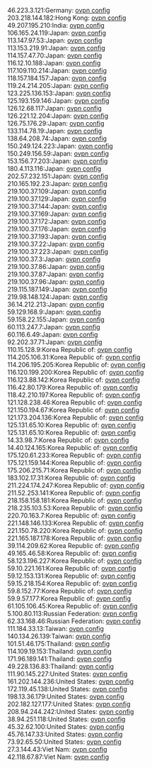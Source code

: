46.223.3.121:Germany: [ovpn config](vpn/46_223_3_121.ovpn)  
203.218.144.182:Hong Kong: [ovpn config](vpn/203_218_144_182.ovpn)  
49.207.195.210:India: [ovpn config](vpn/49_207_195_210.ovpn)  
106.165.24.119:Japan: [ovpn config](vpn/106_165_24_119.ovpn)  
113.147.97.53:Japan: [ovpn config](vpn/113_147_97_53.ovpn)  
113.153.219.91:Japan: [ovpn config](vpn/113_153_219_91.ovpn)  
114.157.47.70:Japan: [ovpn config](vpn/114_157_47_70.ovpn)  
116.12.10.188:Japan: [ovpn config](vpn/116_12_10_188.ovpn)  
117.109.110.214:Japan: [ovpn config](vpn/117_109_110_214.ovpn)  
118.157.184.157:Japan: [ovpn config](vpn/118_157_184_157.ovpn)  
119.24.214.205:Japan: [ovpn config](vpn/119_24_214_205.ovpn)  
123.225.136.153:Japan: [ovpn config](vpn/123_225_136_153.ovpn)  
125.193.159.146:Japan: [ovpn config](vpn/125_193_159_146.ovpn)  
126.12.68.117:Japan: [ovpn config](vpn/126_12_68_117.ovpn)  
126.221.12.204:Japan: [ovpn config](vpn/126_221_12_204.ovpn)  
126.75.176.29:Japan: [ovpn config](vpn/126_75_176_29.ovpn)  
133.114.78.19:Japan: [ovpn config](vpn/133_114_78_19.ovpn)  
138.64.208.74:Japan: [ovpn config](vpn/138_64_208_74.ovpn)  
150.249.124.223:Japan: [ovpn config](vpn/150_249_124_223.ovpn)  
150.249.156.59:Japan: [ovpn config](vpn/150_249_156_59.ovpn)  
153.156.77.203:Japan: [ovpn config](vpn/153_156_77_203.ovpn)  
180.4.113.116:Japan: [ovpn config](vpn/180_4_113_116.ovpn)  
202.57.232.151:Japan: [ovpn config](vpn/202_57_232_151.ovpn)  
210.165.192.23:Japan: [ovpn config](vpn/210_165_192_23.ovpn)  
219.100.37.109:Japan: [ovpn config](vpn/219_100_37_109.ovpn)  
219.100.37.129:Japan: [ovpn config](vpn/219_100_37_129.ovpn)  
219.100.37.144:Japan: [ovpn config](vpn/219_100_37_144.ovpn)  
219.100.37.169:Japan: [ovpn config](vpn/219_100_37_169.ovpn)  
219.100.37.172:Japan: [ovpn config](vpn/219_100_37_172.ovpn)  
219.100.37.176:Japan: [ovpn config](vpn/219_100_37_176.ovpn)  
219.100.37.193:Japan: [ovpn config](vpn/219_100_37_193.ovpn)  
219.100.37.22:Japan: [ovpn config](vpn/219_100_37_22.ovpn)  
219.100.37.223:Japan: [ovpn config](vpn/219_100_37_223.ovpn)  
219.100.37.3:Japan: [ovpn config](vpn/219_100_37_3.ovpn)  
219.100.37.86:Japan: [ovpn config](vpn/219_100_37_86.ovpn)  
219.100.37.87:Japan: [ovpn config](vpn/219_100_37_87.ovpn)  
219.100.37.96:Japan: [ovpn config](vpn/219_100_37_96.ovpn)  
219.115.187.149:Japan: [ovpn config](vpn/219_115_187_149.ovpn)  
219.98.148.124:Japan: [ovpn config](vpn/219_98_148_124.ovpn)  
36.14.212.213:Japan: [ovpn config](vpn/36_14_212_213.ovpn)  
59.129.168.9:Japan: [ovpn config](vpn/59_129_168_9.ovpn)  
59.158.22.155:Japan: [ovpn config](vpn/59_158_22_155.ovpn)  
60.113.247.7:Japan: [ovpn config](vpn/60_113_247_7.ovpn)  
60.116.6.49:Japan: [ovpn config](vpn/60_116_6_49.ovpn)  
92.202.37.71:Japan: [ovpn config](vpn/92_202_37_71.ovpn)  
110.15.128.9:Korea Republic of: [ovpn config](vpn/110_15_128_9.ovpn)  
114.205.106.31:Korea Republic of: [ovpn config](vpn/114_205_106_31.ovpn)  
114.206.195.205:Korea Republic of: [ovpn config](vpn/114_206_195_205.ovpn)  
116.120.199.200:Korea Republic of: [ovpn config](vpn/116_120_199_200.ovpn)  
116.123.88.142:Korea Republic of: [ovpn config](vpn/116_123_88_142.ovpn)  
116.42.80.179:Korea Republic of: [ovpn config](vpn/116_42_80_179.ovpn)  
118.42.210.197:Korea Republic of: [ovpn config](vpn/118_42_210_197.ovpn)  
121.128.238.46:Korea Republic of: [ovpn config](vpn/121_128_238_46.ovpn)  
121.150.194.67:Korea Republic of: [ovpn config](vpn/121_150_194_67.ovpn)  
121.173.204.136:Korea Republic of: [ovpn config](vpn/121_173_204_136.ovpn)  
125.131.65.10:Korea Republic of: [ovpn config](vpn/125_131_65_10.ovpn)  
125.131.65.10:Korea Republic of: [ovpn config](vpn/125_131_65_10.ovpn)  
14.33.98.7:Korea Republic of: [ovpn config](vpn/14_33_98_7.ovpn)  
14.40.124.165:Korea Republic of: [ovpn config](vpn/14_40_124_165.ovpn)  
175.120.61.233:Korea Republic of: [ovpn config](vpn/175_120_61_233.ovpn)  
175.121.159.144:Korea Republic of: [ovpn config](vpn/175_121_159_144.ovpn)  
175.206.215.71:Korea Republic of: [ovpn config](vpn/175_206_215_71.ovpn)  
183.102.17.31:Korea Republic of: [ovpn config](vpn/183_102_17_31.ovpn)  
211.224.174.247:Korea Republic of: [ovpn config](vpn/211_224_174_247.ovpn)  
211.52.253.141:Korea Republic of: [ovpn config](vpn/211_52_253_141.ovpn)  
218.158.158.181:Korea Republic of: [ovpn config](vpn/218_158_158_181.ovpn)  
218.235.103.53:Korea Republic of: [ovpn config](vpn/218_235_103_53.ovpn)  
220.70.163.7:Korea Republic of: [ovpn config](vpn/220_70_163_7.ovpn)  
221.148.146.133:Korea Republic of: [ovpn config](vpn/221_148_146_133.ovpn)  
221.150.78.220:Korea Republic of: [ovpn config](vpn/221_150_78_220.ovpn)  
221.165.187.178:Korea Republic of: [ovpn config](vpn/221_165_187_178.ovpn)  
39.114.209.62:Korea Republic of: [ovpn config](vpn/39_114_209_62.ovpn)  
49.165.46.58:Korea Republic of: [ovpn config](vpn/49_165_46_58.ovpn)  
58.123.196.227:Korea Republic of: [ovpn config](vpn/58_123_196_227.ovpn)  
59.10.221.161:Korea Republic of: [ovpn config](vpn/59_10_221_161.ovpn)  
59.12.153.131:Korea Republic of: [ovpn config](vpn/59_12_153_131.ovpn)  
59.15.218.154:Korea Republic of: [ovpn config](vpn/59_15_218_154.ovpn)  
59.8.152.77:Korea Republic of: [ovpn config](vpn/59_8_152_77.ovpn)  
59.9.57.177:Korea Republic of: [ovpn config](vpn/59_9_57_177.ovpn)  
61.105.106.45:Korea Republic of: [ovpn config](vpn/61_105_106_45.ovpn)  
5.100.80.113:Russian Federation: [ovpn config](vpn/5_100_80_113.ovpn)  
62.33.168.46:Russian Federation: [ovpn config](vpn/62_33_168_46.ovpn)  
111.184.33.13:Taiwan: [ovpn config](vpn/111_184_33_13.ovpn)  
140.134.26.139:Taiwan: [ovpn config](vpn/140_134_26_139.ovpn)  
101.51.46.175:Thailand: [ovpn config](vpn/101_51_46_175.ovpn)  
114.109.19.153:Thailand: [ovpn config](vpn/114_109_19_153.ovpn)  
171.96.189.141:Thailand: [ovpn config](vpn/171_96_189_141.ovpn)  
49.228.136.83:Thailand: [ovpn config](vpn/49_228_136_83.ovpn)  
111.90.145.227:United States: [ovpn config](vpn/111_90_145_227.ovpn)  
161.202.144.236:United States: [ovpn config](vpn/161_202_144_236.ovpn)  
172.119.45.138:United States: [ovpn config](vpn/172_119_45_138.ovpn)  
198.13.36.179:United States: [ovpn config](vpn/198_13_36_179.ovpn)  
202.182.127.177:United States: [ovpn config](vpn/202_182_127_177.ovpn)  
208.94.244.242:United States: [ovpn config](vpn/208_94_244_242.ovpn)  
38.94.251.118:United States: [ovpn config](vpn/38_94_251_118.ovpn)  
45.32.62.100:United States: [ovpn config](vpn/45_32_62_100.ovpn)  
45.76.147.33:United States: [ovpn config](vpn/45_76_147_33.ovpn)  
73.92.65.50:United States: [ovpn config](vpn/73_92_65_50.ovpn)  
27.3.144.43:Viet Nam: [ovpn config](vpn/27_3_144_43.ovpn)  
42.118.67.87:Viet Nam: [ovpn config](vpn/42_118_67_87.ovpn)  
